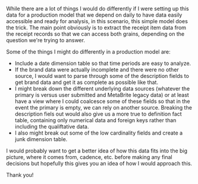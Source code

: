 While there are a lot of things I would do differently if I were setting up this data for a production model that we depend on daily to have data easily accessible and ready for analysis, in this scenario, this simple model does the trick.  The main point obviously is to extract the receipt item data from the receipt records so that we can access both grains, depending on the question we're trying to answer.

Some of the things I might do differently in a production model are:
- Include a date dimension table so that time periods are easy to analyze.
- If the brand data were actually incomplete and there were no other source, I would want to parse through some of the description fields to get brand data and get it as complete as possible like that.
- I might break down the different underlying data sources (whatever the primary is versus user submitted and MetaBrite legacy data) or at least have a view where I could coalcesce some of these fields so that in the event the primary is empty, we can rely on another source.  Breaking the description fiels out would also give us a more true to definition fact table, containing only numerical data and foreign keys rather than including the qualiftative data.
- I also might break out some of the low cardinality fields and create a junk dimension table.

I would probably want to get a better idea of how this data fits into the big picture, where it comes from, cadence, etc. before making any final decisions but hopefully this gives you an idea of how I would approach this.

Thank you!
